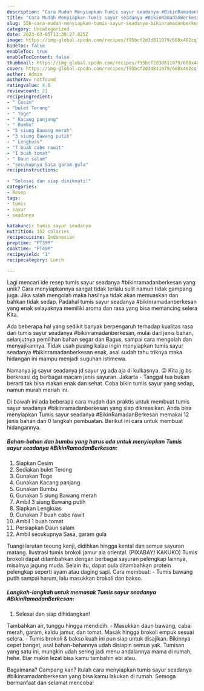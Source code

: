```yaml
---
description: "Cara Mudah Menyiapkan Tumis sayur seadanya #BikinRamadanBerkesan yang Bisa Manjain Lidah"
title: "Cara Mudah Menyiapkan Tumis sayur seadanya #BikinRamadanBerkesan yang Bisa Manjain Lidah"
slug: 556-cara-mudah-menyiapkan-tumis-sayur-seadanya-bikinramadanberkesan-yang-bisa-manjain-lidah
category: Uncategorized
date: 2023-03-05T13:38:27.825Z
image: https://img-global.cpcdn.com/recipes/f95bcf2d3d811079/680x482cq70/tumis-sayur-seadanya-bikinramadanberkesan-foto-resep-utama.jpg
hideToc: false
enableToc: true
enableTocContent: false
thumbnail: https://img-global.cpcdn.com/recipes/f95bcf2d3d811079/680x482cq70/tumis-sayur-seadanya-bikinramadanberkesan-foto-resep-utama.jpg
cover: https://img-global.cpcdn.com/recipes/f95bcf2d3d811079/680x482cq70/tumis-sayur-seadanya-bikinramadanberkesan-foto-resep-utama.jpg
author: Admin
authorAv: notfound
ratingvalue: 4.6
reviewcount: 21
recipeingredient:
- " Cesim"
- "bulet Terong"
- " Toge"
- " Kacang panjang"
- " Bumbu"
- "5 siung Bawang merah"
- "3 siung Bawang putih"
- " Lengkuas"
- "7 buah cabe rawit"
- "1 buah tomat"
- " Daun salam"
- "secukupnya Sasa garam gula"
recipeinstructions:

- "Selesai dan siap dinikmati!"
categories:
- Resep
tags:
- tumis
- sayur
- seadanya

katakunci: tumis sayur seadanya 
nutrition: 152 calories
recipecuisine: Indonesian
preptime: "PT39M"
cooktime: "PT49M"
recipeyield: "1"
recipecategory: Lunch

---
```





Lagi mencari ide resep tumis sayur seadanya #bikinramadanberkesan yang unik? Cara menyiapkannya sangat tidak terlalu sulit namun tidak gampang juga. Jika salah mengolah maka hasilnya tidak akan memuaskan dan bahkan tidak sedap. Padahal tumis sayur seadanya #bikinramadanberkesan yang enak selayaknya memiliki aroma dan rasa yang bisa memancing selera Kita.





Ada beberapa hal yang sedikit banyak berpengaruh terhadap kualitas rasa dari tumis sayur seadanya #bikinramadanberkesan, mulai dari jenis bahan, selanjutnya pemilihan bahan segar dan Bagus, sampai cara mengolah dan menyajikannya. Tidak usah pusing kalau ingin menyiapkan tumis sayur seadanya #bikinramadanberkesan enak,      asal sudah tahu triknya maka hidangan ini mampu menjadi suguhan istimewa.














Namanya jg sayur seadanya jd sayur yg ada aja di kulkasnya. 😜 Kita jg bs berkreasi dg berbagai macam jenis sayuran. Jakarta - Tanggal tua bukan berarti tak bisa makan enak dan sehat. Coba bikin tumis sayur yang sedap, namun murah meriah ini.






Di bawah ini ada beberapa cara mudah dan praktis untuk membuat tumis sayur seadanya #bikinramadanberkesan yang siap dikreasikan. Anda bisa menyiapkan Tumis sayur seadanya #BikinRamadanBerkesan memakai 12 jenis bahan dan 0 langkah pembuatan. Berikut ini cara untuk membuat hidangannya.

<!--inarticleads1-->

##### Bahan-bahan dan bumbu yang harus ada untuk menyiapkan Tumis sayur seadanya #BikinRamadanBerkesan:

1. Siapkan  Cesim
1. Sediakan bulet Terong
1. Gunakan  Toge
1. Gunakan  Kacang panjang
1. Gunakan  Bumbu
1. Gunakan 5 siung Bawang merah
1. Ambil 3 siung Bawang putih
1. Siapkan  Lengkuas
1. Gunakan 7 buah cabe rawit
1. Ambil 1 buah tomat
1. Persiapkan  Daun salam
1. Ambil secukupnya Sasa, garam gula


Tuangi larutan teoung kanji, didihkan hingga kental dan semua sayuran matang. Ilustrasi tumis brokoli jamur ala oriental. (PIXABAY/ KAKUKO) Tumis brokoli dapat ditambahkan dengan berbagai sayuran pelengkap lainnya, misalnya jagung muda. Selain itu, dapat pula ditambahkan protein pelengkap seperti ayam atau daging sapi. Cara membuat: - Tumis bawang putih sampai harum, lalu masukkan brokoli dan bakso. 

<!--inarticleads2-->

##### Langkah-langkah untuk memasak Tumis sayur seadanya #BikinRamadanBerkesan:


1. Selesai dan siap dihidangkan!

Tambahkan air, tunggu hingga mendidih. - Masukkan daun bawang, cabai merah, garam, kaldu jamur, dan tomat. Masak hingga brokoli empuk sesuai selera. - Tumis brokoli &amp; bakso kuah ini pun siap untuk disajikan. Bikinnya cepet banget, asal bahan-bahannya udah disiapin semua yak. Tumisan yang satu ini, mungkin udah sering jadi menu andalannya mama di rumah, hehe. Biar makin lezat bisa kamu tambahin ebi atau. 

Bagaimana? Gampang kan? Itulah cara menyiapkan tumis sayur seadanya #bikinramadanberkesan yang bisa kamu lakukan di rumah. Semoga bermanfaat dan selamat mencoba!
